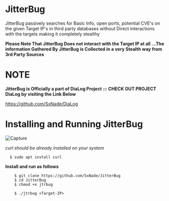 # JitterBug
JitterBug passively searches for Basic Info, open ports, potential CVE's on the given Target IP's in third party databases without Direct interactions with the targets making it completely stealthy

**Please Note That JitterBug Does not interact with the Target IP at all ...The information Gathered By JitterBug is Collected in a very Stealth way from 3rd Party Sources**


# NOTE

**JitterBug is Officially a part of DiaLog Project ::: CHECK OUT PROJECT DiaLog by visiting the Link Below**

https://github.com/SxNade/DiaLog


# Installing and Running JitterBug

![Capture](https://github.com/SxNade/Cjunk/blob/main/jtrbug.gif)

*curl should be already installed on your system*

      $ sudo apt install curl

**Install and run as follows**


        $ git clone https://github.com/SxNade/JitterBug
        $ cd JitterBug
        $ chmod +x jtrbug
        
        $ ./jtrbug <Target-IP>

